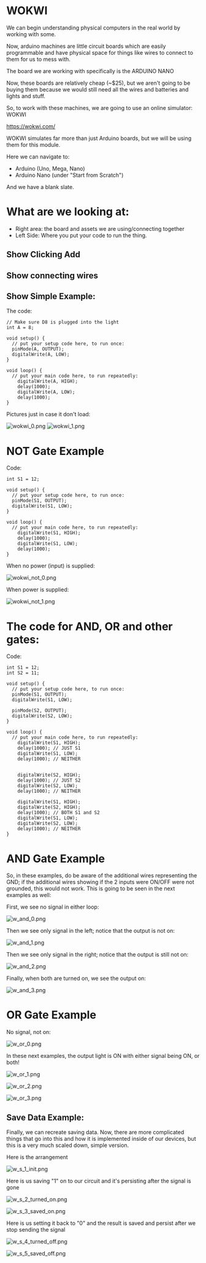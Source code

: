 # WOKWI

We can begin understanding physical computers in the real
world by working with some.

Now, arduino machines are little circuit boards which are easily programmable and 
have physical space for things like wires to connect to them for us to mess with.

The board we are working with specifically is the ARDUINO NANO

Now, these boards are relatively cheap (~$25), but we aren't going to be buying them 
because we would still need all the wires and batteries and lights and stuff.

So, to work with these machines, we are going to use an online simulator: WOKWI

https://wokwi.com/

WOKWI simulates far more than just Arduino boards, but we will be using 
them for this module.

Here we can navigate to:
- Arduino (Uno, Mega, Nano)
- Arduino Nano (under "Start from Scratch")

And we have a blank slate.


# What are we looking at:

- Right area: the board and assets we are using/connecting together
- Left Side: Where you put your code to run the thing.

## Show Clicking Add

## Show connecting wires


## Show Simple Example:


The code:
```
// Make sure D8 is plugged into the light
int A = 8;

void setup() {
  // put your setup code here, to run once:
  pinMode(A, OUTPUT);
  digitalWrite(A, LOW);
}

void loop() {
  // put your main code here, to run repeatedly:
    digitalWrite(A, HIGH);
    delay(1000);
    digitalWrite(A, LOW);
    delay(1000);
}
```

Pictures just in case it don't load:

![wokwi_0.png](assets/wokwi_0.png)
![wokwi_1.png](assets/wokwi_1.png)


# NOT Gate Example

Code:
```
int S1 = 12;

void setup() {
  // put your setup code here, to run once:
  pinMode(S1, OUTPUT);
  digitalWrite(S1, LOW);
}

void loop() {
  // put your main code here, to run repeatedly:
    digitalWrite(S1, HIGH);
    delay(1000);
    digitalWrite(S1, LOW);
    delay(1000);
}

```

When no power (input) is supplied:

![wokwi_not_0.png](assets/wokwi_not_0.png)

When power is supplied:

![wokwi_not_1.png](assets/wokwi_not_1.png)


# The code for AND, OR and other gates:

Code:
```
int S1 = 12;
int S2 = 11;

void setup() {
  // put your setup code here, to run once:
  pinMode(S1, OUTPUT);
  digitalWrite(S1, LOW);

  pinMode(S2, OUTPUT);
  digitalWrite(S2, LOW);
}

void loop() {
  // put your main code here, to run repeatedly:
    digitalWrite(S1, HIGH);
    delay(1000); // JUST S1
    digitalWrite(S1, LOW);
    delay(1000); // NEITHER


    digitalWrite(S2, HIGH);
    delay(1000); // JUST S2 
    digitalWrite(S2, LOW);
    delay(1000); // NEITHER

    digitalWrite(S1, HIGH);
    digitalWrite(S2, HIGH);
    delay(1000); // BOTH S1 and S2
    digitalWrite(S1, LOW);
    digitalWrite(S2, LOW);
    delay(1000); // NEITHER
}
```


# AND Gate Example

So, in these examples, do be aware of the additional wires representing the GND; if the additional wires showing if the
2 inputs were ON/OFF were not grounded, this would not work. This is going to be seen in the next examples as well:

First, we see no signal in either loop:

![w_and_0.png](assets/w_and_0.png)

Then we see only signal in the left; notice that the output is not on:

![w_and_1.png](assets/w_and_1.png)

Then we see only signal in the right; notice that the output is still not on:

![w_and_2.png](assets/w_and_2.png)

Finally, when both are turned on, we see the output on:

![w_and_3.png](assets/w_and_3.png)


# OR Gate Example

No signal, not on:

![w_or_0.png](assets/w_or_0.png)

In these next examples, the output light is ON with either signal being ON, or both!

![w_or_1.png](assets/w_or_1.png)

![w_or_2.png](assets/w_or_2.png)

![w_or_3.png](assets/w_or_3.png)


## Save Data Example:

Finally, we can recreate saving data. Now, there are more complicated things that go into this
and how it is implemented inside of our devices, but this is a very much scaled down, simple version.

Here is the arrangement

![w_s_1_init.png](assets/w_s_1_init.png)


Here is us saving "1" on to our circuit and it's persisting after the signal is gone

![w_s_2_turned_on.png](assets/w_s_2_turned_on.png)


![w_s_3_saved_on.png](assets/w_s_3_saved_on.png)

Here is us setting it back to "0" and the result is saved and persist after we stop sending the signal

![w_s_4_turned_off.png](assets/w_s_4_turned_off.png)


![w_s_5_saved_off.png](assets/w_s_5_saved_off.png)
